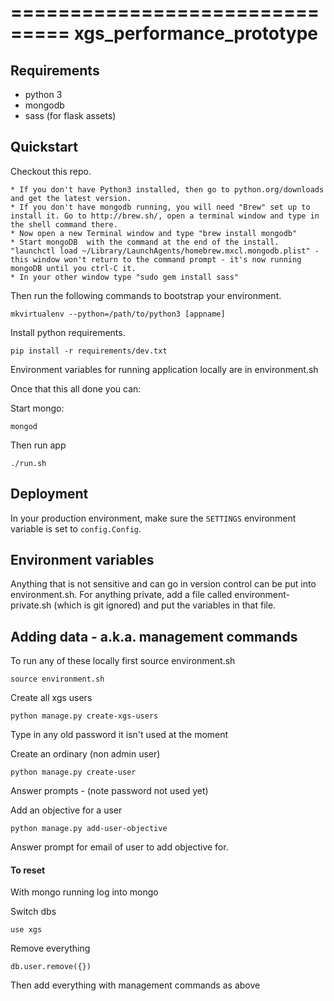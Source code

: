 ===============================
xgs_performance_prototype
===============================


Requirements
------------
- python 3
- mongodb
- sass (for flask assets)

Quickstart
----------

Checkout this repo.

```
* If you don't have Python3 installed, then go to python.org/downloads and get the latest version.
* If you don't have mongodb running, you will need "Brew" set up to install it. Go to http://brew.sh/, open a terminal window and type in the shell command there.
* Now open a new Terminal window and type "brew install mongodb"
* Start mongoDB  with the command at the end of the install. "launchctl load ~/Library/LaunchAgents/homebrew.mxcl.mongodb.plist" - this window won't return to the command prompt - it's now running mongoDB until you ctrl-C it.
* In your other window type "sudo gem install sass"
```

Then run the following commands to bootstrap your environment.

```
mkvirtualenv --python=/path/to/python3 [appname]
```

Install python requirements.
```
pip install -r requirements/dev.txt
```

Environment variables for running application locally are in environment.sh

Once that this all done you can:

Start mongo:
```
mongod
```

Then run app
```
./run.sh
```

Deployment
----------

In your production environment, make sure the ``SETTINGS`` environment variable is set to ``config.Config``.


Environment variables
---------------------

Anything that is not sensitive and can go in version control can be put into
environment.sh. For anything private, add a file called environment-private.sh (which is git ignored) and put the variables in that file.


Adding data - a.k.a. management commands
----------------------------------------

To run any of these locally first source environment.sh

```
source environment.sh
```

Create all xgs users
```
python manage.py create-xgs-users
```
Type in any old password it isn't used at the moment

Create an ordinary (non admin user)
```
python manage.py create-user
```
Answer prompts - (note password not used yet)

Add an objective for a user
```
python manage.py add-user-objective
```
Answer prompt for email of user to add objective for.

#### To reset
With mongo running log into mongo

Switch dbs
```
use xgs
```
Remove everything
```
db.user.remove({})
```
Then add everything with management commands as above
